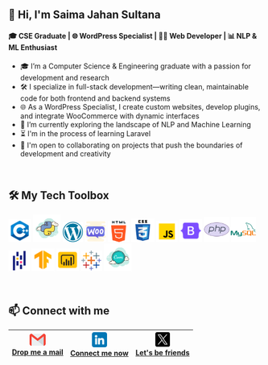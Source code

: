 ## 👋 Hi, I'm Saima Jahan Sultana
#### 🎓 CSE Graduate | 🌐 WordPress Specialist | 🧑‍💻 Web Developer | 📊 NLP & ML Enthusiast 

- 🎓 I’m a Computer Science & Engineering graduate with a passion for development and research
- 🛠️ I specialize in full-stack development—writing clean, maintainable code for both frontend and backend systems
- 🌐 As a WordPress Specialist, I create custom websites, develop plugins, and integrate WooCommerce with dynamic interfaces
- 🌱 I’m currently exploring the landscape of NLP and Machine Learning
- ⏳ I'm in the process of learning Laravel
- 🤝 I'm open to collaborating on projects that push the boundaries of development and creativity
<br/>


## 🛠️ My Tech Toolbox
<p align="left">
  <img src="images/c++.png" alt="C/C++"  height="45" />
  <img src="images/python-100.png" alt="Python" height="55" />
  <img src="images/wordpress.png" alt="WordPress" height="40" />
  <img src="images/woocommerce.png" alt="WooCommerce" height="42" />
  <img src="images/html.png" alt="HTML" height="42" />
  <img src="images/css.png" alt="CSS" height="46" />
  <img src="images/javascript.png" alt="JavaScript" height="42" />
  <img src="images/bootstrap.png" alt="Bootstrap" height="45" />
  <img src="images/php.png" alt="PHP" height="50" />
  <img src="images/mysql-96.png" alt="MySQL" height="50"  />
  <img src="images/pandas-48.png" alt="Pandas" height="42" />
  <img src="images/tensorflow.png" alt="TensorFlow" height="45" />
  <img src="images/power-bi.png" alt="Power BI" height="45" />
  <img src="images/tableau.png" alt="Tableau" height="42" />
   <img src="images/canva.png" alt="Canva" height="55" />
</p>

<br/>

## 📫 Connect with me

|<img src="images/gmail3.png" height="26" alt="Email" /><br> [Drop me a mail](mailto:saima.csecu18@gmail.com)|<img src="images/linkedin.png" height="30" alt="LinkedIn" /><br> [Connect me now](https://www.linkedin.com/in/SaimaTuhin)|<img src="images/twitter.png" height="29" alt="X Profile" /><br> [Let's be friends](https://x.com/Saima_CU18) |
|:-------------:|:-------------:|:-------------:|



